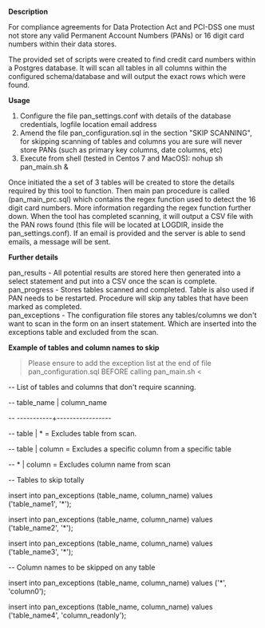 **Description**

For compliance agreements for Data Protection Act and PCI-DSS one must not store any valid Permanent Account Numbers (PANs) or 16 digit card numbers within their data stores.

The provided set of scripts were created to find credit card numbers within a Postgres database. It will scan all tables in all columns within the configured schema/database and will output the exact rows which were found.

**Usage**

1) Configure the file pan_settings.conf with details of the database credentials, logfile location email address
2) Amend the file pan_configuration.sql in the section "SKIP SCANNING", for skipping scanning of tables and columns you are sure will never store PANs (such as primary key columns, date columns, etc)
3) Execute from shell (tested in Centos 7 and MacOS):
nohup sh pan_main.sh &

Once initiated the a set of 3 tables will be created to store the details required by this tool to function. Then main pan procedure is called (pan_main_prc.sql) which contains the regex function used to detect the 16 digit card numbers. More information regarding the regex function further down. 
When the tool has completed scanning, it will output a CSV file with the PAN rows found (this file will be located at LOGDIR, inside the pan_settings.conf). If an email is provided and the server is able to send emails, a message will be sent.

**Further details**

pan_results - All potential results are stored here then generated into a select statement and put into a CSV once the scan is complete.
pan_progress - Stores tables scanned and completed. Table is also used if PAN needs to be restarted. Procedure will skip any tables that have been marked as completed.  
pan_exceptions - The configuration file stores any tables/columns we don't want to scan in the form on an insert statement. Which are inserted into the exceptions table and excluded from the scan.  


**Example of tables and column names to skip**
> Please ensure to add the exception list at the end of file pan_configuration.sql BEFORE calling pan_main.sh <

-- List of tables and columns that don't require scanning.

-- table_name | column_name

-- -----------+-----------------

-- table      |    *       = Excludes table from scan.

-- table      |  column    = Excludes a specific column from a specific table

--  *         |  column    = Excludes column name from scan


-- Tables to skip totally

insert into pan_exceptions (table_name, column_name) values ('table_name1', '*');

insert into pan_exceptions (table_name, column_name) values ('table_name2', '*');

insert into pan_exceptions (table_name, column_name) values ('table_name3', '*');


-- Column names to be skipped on any table

insert into pan_exceptions (table_name, column_name) values ('*', 'column0');

insert into pan_exceptions (table_name, column_name) values ('table_name4', 'column_readonly');
